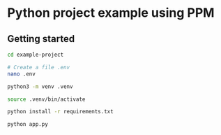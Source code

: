 # Python project example using PPM

## Getting started

```bash
cd example-project

# Create a file .env
nano .env

python3 -m venv .venv

source .venv/bin/activate

python install -r requirements.txt

python app.py
```